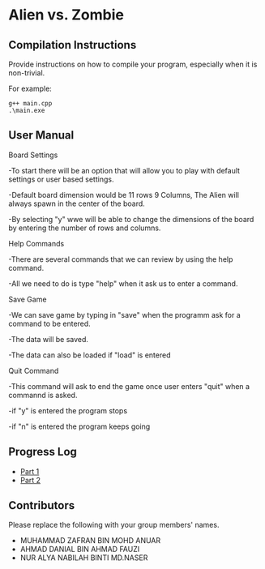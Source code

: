 # Alien vs. Zombie

## Compilation Instructions

Provide instructions on how to compile your program, especially when it is non-trivial.

For example:

```
g++ main.cpp
.\main.exe
```
## User Manual

Board Settings

-To start there will be an option that will allow you to play with default settings or user based settings.

-Default board dimension would be 11 rows 9 Columns, The Alien will always spawn in the center of the board.


-By selecting "y" wwe will be able to change the dimensions of the board by entering the number of rows and columns.

Help Commands

-There are several commands that we can review by using the help command.

-All we need to do is type "help" when it ask us to enter a command.
 
Save Game

-We can save game by typing in "save" when the programm ask for a command to be entered.

-The data will be saved.

-The data can also be loaded if "load" is entered
 
Quit Command

-This command will ask to end the game once user enters "quit" when a commannd is asked.

-if "y" is entered the program stops

-if "n" is entered the program keeps going
 


## Progress Log

- [Part 1](PART1.md)
- [Part 2](PART2.md)

## Contributors

Please replace the following with your group members' names. 

- MUHAMMAD ZAFRAN BIN MOHD ANUAR 
- AHMAD DANIAL BIN AHMAD FAUZI
- NUR ALYA NABILAH BINTI MD.NASER

